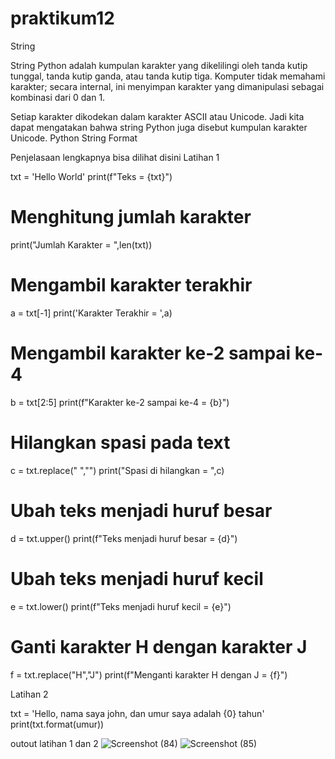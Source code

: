 # praktikum12
String

String Python adalah kumpulan karakter yang dikelilingi oleh tanda kutip tunggal, tanda kutip ganda, atau tanda kutip tiga. Komputer tidak memahami karakter; secara internal, ini menyimpan karakter yang dimanipulasi sebagai kombinasi dari 0 dan 1.

Setiap karakter dikodekan dalam karakter ASCII atau Unicode. Jadi kita dapat mengatakan bahwa string Python juga disebut kumpulan karakter Unicode.
Python String Format

Penjelasaan lengkapnya bisa dilihat disini
Latihan 1

txt = 'Hello World'
print(f"Teks = {txt}")
# Menghitung jumlah karakter
print("Jumlah Karakter = ",len(txt))
# Mengambil karakter terakhir
a = txt[-1]
print('Karakter Terakhir = ',a)
# Mengambil karakter ke-2 sampai ke-4
b = txt[2:5]
print(f"Karakter ke-2 sampai ke-4 = {b}")
# Hilangkan spasi pada text 
c = txt.replace(" ","")
print("Spasi di hilangkan = ",c)
# Ubah teks menjadi huruf besar
d = txt.upper()
print(f"Teks menjadi huruf besar = {d}")
# Ubah teks menjadi huruf kecil
e = txt.lower()
print(f"Teks menjadi huruf kecil = {e}")
# Ganti karakter H dengan karakter J
f = txt.replace("H","J")
print(f"Menganti karakter H dengan J = {f}")

Latihan 2

txt = 'Hello, nama saya john, dan umur saya adalah {0} tahun'
print(txt.format(umur))

outout latihan 1 dan 2
![Screenshot (84)](https://user-images.githubusercontent.com/116271847/209821156-e2275319-a886-4690-8105-1267fc1d5d17.png)
![Screenshot (85)](https://user-images.githubusercontent.com/116271847/209821225-af55162a-9a9a-4f45-bba4-b8cae82bd860.png)
